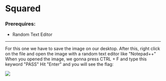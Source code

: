 # Squared

### Prerequires:

- Random Text Editor

-----------------

For this one we have to save the image on our desktop.
After this, right click on the file and open the image with a random text editor like "Notepad++"
When you opened the image, we gonna press CTRL + F and type this keyword "PASS"
Hit "Enter" and you will see the flag:

<img src="https://cdn.discordapp.com/attachments/698984879823519827/768900062751096852/unknown.png">
